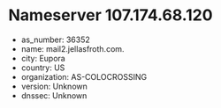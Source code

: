 # Nameserver 107.174.68.120

* as_number: 36352
* name: mail2.jellasfroth.com.
* city: Eupora
* country: US
* organization: AS-COLOCROSSING
* version: Unknown
* dnssec: Unknown
